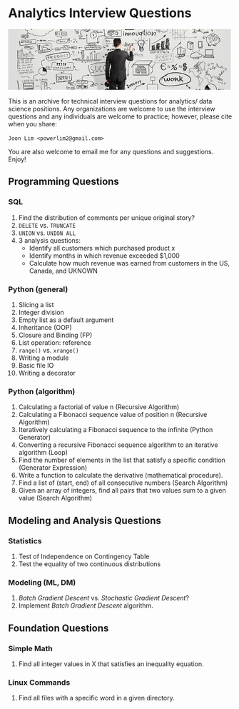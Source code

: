Analytics Interview Questions
=============================

![tech Q](tiq.png)

This is an archive for technical interview questions for analytics/ data science positions. Any organizations are welcome
to use the interview questions and any individuals are welcome to practice; however, please cite when you share:

`Joon Lim <powerlim2@gmail.com>`

You are also welcome to email me for any questions and suggestions. Enjoy!



## Programming Questions

### SQL

1. Find the distribution of comments per unique original story?
2. `DELETE` vs. `TRUNCATE`
3. `UNION` vs. `UNION ALL`
4. 3 analysis questions:
    - Identify all customers which purchased product x
    - Identify months in which revenue exceeded $1,000
    - Calculate how much revenue was earned from customers in the US, Canada, and UKNOWN


### Python (general)

1.  Slicing a list
2.  Integer division
3.  Empty list as a default argument
4.  Inheritance (OOP)
5.  Closure and Binding (FP)
6.  List operation: reference
7.  `range()` vs. `xrange()`
8.  Writing a module
9.  Basic file IO
10. Writing a decorator


### Python (algorithm)

1. Calculating a factorial of value n (Recursive Algorithm)
2. Calculating a Fibonacci sequence value of position n (Recursive Algorithm)
3. Iteratively calculating a Fibonacci sequence to the infinite (Python Generator)
4. Converting a recursive Fibonacci sequence algorithm to an iterative algorithm (Loop)
5. Find the number of elements in the list that satisfy a specific condition (Generator Expression)
6. Write a function to calculate the derivative (mathematical procedure).
7. Find a list of (start, end) of all consecutive numbers (Search Algorithm)
8. Given an array of integers, find all pairs that two values sum to a given value (Search Algorithm)


## Modeling and Analysis Questions

### Statistics

1. Test of Independence on Contingency Table
2. Test the equality of two continuous distributions


### Modeling (ML, DM)

1. *Batch Gradient Descent* vs. *Stochastic Gradient Descent*?
2. Implement *Batch Gradient Descent* algorithm.


## Foundation Questions

### Simple Math

1. Find all integer values in X that satisfies an inequality equation.


### Linux Commands

1. Find all files with a specific word in a given directory.
